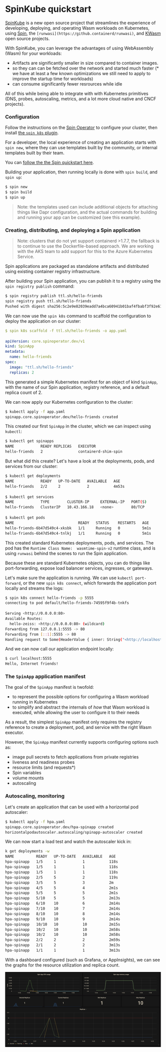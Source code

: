 # SpinKube quickstart

[SpinKube](https://github.com/spinkube) is a new open source project that streamlines the experience of developing, deploying, and operating Wasm workloads on Kubernetes, using [Spin](https://github.com/fermyon/spin), the `[runwasi](https://github.containerd/runwasi)`, and [KWasm](https://kwasm.sh/) open source projects.

With SpinKube, you can leverage the advantages of using WebAssembly (Wasm) for your workloads:

- Artifacts are significantly smaller in size compared to container images.
- so they can can be fetched over the network and started much faster (* we have at least a few known optimizations we still need to apply to improve the startup time for workloads)
- can consume significantly fewer resrources while idle

All of this while being able to integrate with with Kubernetes primitives (DNS, probes, autoscaling, metrics, and a lot more cloud native and CNCF projects).

### Configuration

Follow the instructions on the [Spin Operator](https://github.com/spinkube/spin-operator) to configure your cluster, then install [the `spin k8s` plugin](https://github.com/spinkube/spin-plugin-k8s).


For a developer, the local experience of creating an application starts with `spin new`,
where they can use templates built by the community, or internal templates built by their
team.

You can [follow the the Spin quickstart here](https://developer.fermyon.com/spin/v2/quickstart).

Building your application, then running locally is done with `spin build`, and `spin up`:

```bash
$ spin new
$ spin build
$ spin up
```

> Note: the templates used can include additional objects for attaching things like Dapr
configuration, and the actual commands for building and running your app can be customized
(see this example).
> 

### Creating, distributing, and deploying a Spin application

> Note: clusters that do not yet support containerd >1.7.7, the fallback is to
continue to use the Dockerfile-based approach. We are working with the AKS team
to add support for this to the Azure Kubernetes Service.
> 

Spin applications are packaged as standalone artifacts and distributed using existing container registry infrastructure.

After building your Spin application, you can publish it to a registry using the `spin registry publish` command:

```bash
$ spin registry publish ttl.sh/hello-friends
spin registry push ttl.sh/hello-friends
Pushed with digest sha256:5c2e9e82039eadd7a4bca60941b01baf4fbabf3f92e61df589bba570d44960d6
```

We can now use the `spin k8s` command to scaffold the configuration to deploy the application on our cluster:

```yaml
$ spin k8s scaffold -f ttl.sh/hello-friends -o app.yaml

apiVersion: core.spinoperator.dev/v1
kind: SpinApp
metadata:
  name: hello-friends
spec:
  image: "ttl.sh/hello-friends"
  replicas: 2
```

This generated a simple Kubernetes manifest for an object of kind `SpinApp`, with the name of our Spin application, registry reference, and a default replica count of 2.

We can now apply our Kubernetes configuration to the cluster:

```bash
$ kubectl apply -f app.yaml
spinapp.core.spinoperator.dev/hello-friends created
```

This created our first `SpinApp` in the cluster, which we can inspect using `kubectl`:

```bash
$ kubectl get spinapps
NAME            READY REPLICAS   EXECUTOR
hello-friends   2                containerd-shim-spin
```

But what did this create? Let's have a look at the deployments, pods, and
services from our cluster:

```bash
$ kubectl get deployments
NAME            READY   UP-TO-DATE   AVAILABLE   AGE
hello-friends   2/2     2            2           4m53s

$ kubectl get services
NAME            TYPE        CLUSTER-IP     EXTERNAL-IP   PORT(S)         AGE
hello-friends   ClusterIP   10.43.166.18   <none>        80/TCP           5m

$ kubectl get pods
NAME                             READY   STATUS    RESTARTS   AGE
hello-friends-6b47d549c4-xksbk   1/1     Running   0          5m1s
hello-friends-6b47d549c4-tnlkj   1/1     Running   0          5m1s
```

This created standard Kubernetes deployments, pods, and services. The pod has the
`Runtime Class Name:  wasmtime-spin-v2` runtime class, and is using `runwasi` behind
the scenes to run the Spin application.

Because these are standard Kubernetes objects, you can do things like port-forwarding,
expose load balancer services, ingresses, or gateways.

Let's make sure the application is running. We can use `kubectl port-forward`, or the new
`spin k8s connect`, which forwards the application port locally and streams the logs:

```bash
$ spin k8s connect hello-friends -p 5555
connecting to pod default/hello-friends-74595f9f4b-tnkfs

Serving <http://0.0.0.0:80>
Available Routes:
  hello-zeiss: <http://0.0.0.0:80> (wildcard)
Forwarding from 127.0.0.1:5555 -> 80
Forwarding from [::1]:5555 -> 80
Handling request to Some(HeaderValue { inner: String("<http://localhost:5555/>") })
```

And we can now call our application endpoint locally:

```bash
$ curl localhost:5555
Hello, Internet friends!
```

### The `SpinApp` application manifest

The goal of the `SpinApp` manifest is twofold:

- to represent the possible options for configuring a Wasm workload running in Kubernetes
- to simplify and abstract the internals of *how* that Wasm workload is executed, while
allowing the user to configure it to their needs

As a result, the simplest `SpinApp` manifest only requires the registry reference to create a deployment, pod, and service with the right Wasm executor.

However, the `SpinApp` manifest currently supports configuring options such as:

- image pull secrets to fetch applications from private registries
- liveness and readiness probes
- resource limits (and requests*)
- Spin variables
- volume mounts
- autoscaling

### Autoscaling, monitoring

Let's create an application that can be used with a horizontal pod autoscaler:

```bash
$ kubectl apply -f hpa.yaml
spinapp.core.spinoperator.dev/hpa-spinapp created
horizontalpodautoscaler.autoscaling/spinapp-autoscaler created
```

We can now start a load test and watch the autoscaler kick in:

```bash
k get deployments -w
NAME          READY   UP-TO-DATE   AVAILABLE   AGE
hpa-spinapp   1/5     1            1           118s
hpa-spinapp   1/5     1            1           118s
hpa-spinapp   1/5     1            1           118s
hpa-spinapp   2/5     5            2           119s
hpa-spinapp   3/5     5            3           2m
hpa-spinapp   4/5     5            4           2m1s
hpa-spinapp   5/5     5            5           2m1s
hpa-spinapp   5/10    5            5           2m13s
hpa-spinapp   6/10    10           6           2m14s
hpa-spinapp   7/10    10           7           2m14s
hpa-spinapp   8/10    10           8           2m14s
hpa-spinapp   9/10    10           9           2m14s
hpa-spinapp   10/10   10           10          2m15s
hpa-spinapp   10/2    10           10          2m58s
hpa-spinapp   10/2    10           10          2m58s
hpa-spinapp   2/2     2            2           2m59s
hpa-spinapp   2/1     2            2           3m13s
hpa-spinapp   1/1     1            1           3m13s
```

With a dashboard configured (such as Grafana, or AppInsights), we can see the graphs for the resource utilization and replica count.

![grafan_dash](static/images/grafana_dash.png)